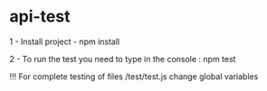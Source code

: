 # api-test


1 - Install project - npm install

2 - To run the test you need to type in the console : npm test


!!! For complete testing of files /test/test.js  change global variables